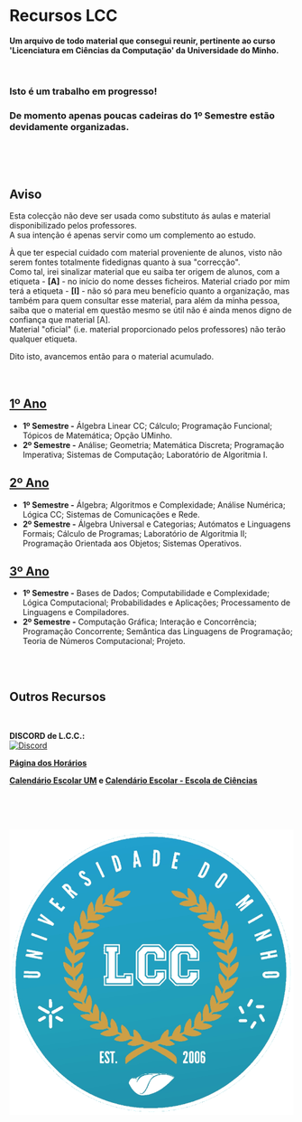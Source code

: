 # Recursos LCC
**Um arquivo de todo material que consegui reunir, pertinente ao curso 'Licenciatura em Ciências da Computação' da Universidade do Minho.**

<br>

### Isto é um trabalho em progresso!
### De momento apenas poucas cadeiras do 1º Semestre estão devidamente organizadas.
<br><br><br>

## Aviso
Esta colecção não deve ser usada como substituto ás aulas e material disponibilizado pelos professores.
<br> A sua intenção é apenas servir como um complemento ao estudo.

À que ter especial cuidado com material proveniente de alunos, visto não serem fontes totalmente fidedignas quanto à sua "correcção".
<br> Como tal, irei sinalizar material que eu saiba ter origem de alunos, com a etiqueta - **[A]** - no início do nome desses ficheiros. Material criado por mim terá a etiqueta - **[I]** - não só para meu benefício quanto a organização, mas também para quem consultar esse material, para além da minha pessoa, saiba que o material em questão mesmo se útil não é ainda menos digno de confiança que material [A].
<br> Material "oficial" (i.e. material proporcionado pelos professores) não terão qualquer etiqueta.

Dito isto, avancemos então para o material acumulado.
<br><br><br>


## [1º Ano](1ano/README.md)
* **1º Semestre -** Álgebra Linear CC; Cálculo; Programação Funcional; Tópicos de Matemática; Opção UMinho.
* **2º Semestre -** Análise; Geometria; Matemática Discreta; Programação Imperativa; Sistemas de Computação; Laboratório de Algoritmia I.

## [2º Ano](2ano/README.md)
* **1º Semestre -** Álgebra; Algoritmos e Complexidade; Análise Numérica; Lógica CC; Sistemas de Comunicações e Rede.
* **2º Semestre -** Álgebra Universal e Categorias; Autómatos e Linguagens Formais; Cálculo de Programas; Laboratório de Algoritmia II; Programação Orientada aos Objetos; Sistemas Operativos.

## [3º Ano](3ano/README.md)
* **1º Semestre -** Bases de Dados; Computabilidade e Complexidade; Lógica Computacional; Probabilidades e Aplicações; Processamento de Linguagens e Compiladores.
* **2º Semestre -** Computação Gráfica; Interação e Concorrência; Programação Concorrente; Semântica das Linguagens de Programação; Teoria de Números Computacional; Projeto.

<br><br>

## Outros Recursos

<br>

**DISCORD de L.C.C.:**
<br>
<a href="https://discord.gg/7Mb6ZuQfEK">
    <img
        src="https://img.shields.io/discord/418433020719136768.svg?colorB=Blue&logo=discord&label=Discord&style=for-the-badge"
        alt="Discord"
    />
</a>


[**Página dos Horários**](https://alunos.uminho.pt/pt/estudantes/paginas/infouteishorarios.aspx)

**[Calendário Escolar UM](https://alunos.uminho.pt/PT/estudantes/Paginas/InfoUteisCalendarioEscolar.aspx)  e  [Calendário Escolar - Escola de Ciências](https://www.ecum.uminho.pt/pt/Ensino/Paginas/Calendario-e-Horarios.aspx)**



<br><br><br>

![GitHub Logo](LCC.png)

